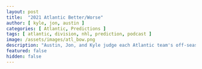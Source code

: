 ```yaml
---
layout: post
title:  "2021 Atlantic Better/Worse"
author: [ kyle, jon, austin ]
categories: [ Atlantic, Predictions ]
tags: [ atlantic, division, nhl, prediction, podcast ]
image: /assets/images/atl_bow.png
description: "Austin, Jon, and Kyle judge each Atlantic team's off-season adds, losses, and trades. How does each team stack up?"
featured: false
hidden: false
---
```

